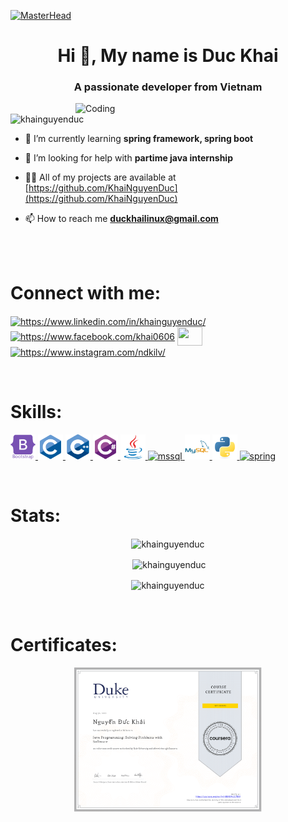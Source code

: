 [![MasterHead](https://previews.123rf.com/images/karpenkoilia/karpenkoilia1806/karpenkoilia180600011/102988806-vector-line-web-concept-for-programming-linear-web-banner-for-coding-.jpg)](https://rishavchanda.io)
<h1 align="center">Hi 👋, My name is Duc Khai</h1>
<h3 align="center">A passionate developer from Vietnam</h3>
<img align ="right" alt = "Coding" width="400" src="https://camo.githubusercontent.com/e278cbf655da98c004011927c9b4ef9ace0e73c9b8a41892b778bbe03c045379/68747470733a2f2f637373706f696e743130312e636f6d2f77702d636f6e74656e742f75706c6f6164732f323032302f31302f446576656c6f7065722d6f6e2d6c6170746f702e676966">
<p align="left"> <img src="https://komarev.com/ghpvc/?username=khainguyenduc&label=Profile%20views&color=0e75b6&style=flat" alt="khainguyenduc" /> </p>

- 🌱 I’m currently learning **spring framework, spring boot**

- 🤝 I’m looking for help with **partime java internship**

- 👨‍💻 All of my projects are available at [https://github.com/KhaiNguyenDuc](https://github.com/KhaiNguyenDuc)

- 📫 How to reach me **duckhailinux@gmail.com**


<br/>
<br/>
<h1 align="left">Connect with me:</h1>
<p align="left">
<a href="https://www.linkedin.com/in/khainguyenduc/" target="blank"><img align="center" src="https://raw.githubusercontent.com/rahuldkjain/github-profile-readme-generator/master/src/images/icons/Social/linked-in-alt.svg" alt="https://www.linkedin.com/in/khainguyenduc/" height="30" width="40" /></a>
<a href="https://www.facebook.com/khai0606" target="blank"><img align="center" src="https://raw.githubusercontent.com/rahuldkjain/github-profile-readme-generator/master/src/images/icons/Social/facebook.svg" alt="https://www.facebook.com/khai0606" height="30" width="40" /></a>
<a href="https://github.com/KhaiNguyenDuc" alt="Github" target="blank"><img align="center" src="https://raw.githubusercontent.com/rahuldkjain/github-profile-readme-generator/master/src/images/icons/Social/github.svg" height="30" width="40" /></a>
<a href="https://www.instagram.com/ndkilv/" target="blank"><img align="center" src="https://raw.githubusercontent.com/rahuldkjain/github-profile-readme-generator/master/src/images/icons/Social/instagram.svg" alt="https://www.instagram.com/ndkilv/" height="30" width="40" /></a>
</p>

<br/>
<h1 align="left">Skills:</h1>
<p align="left"> <a href="https://getbootstrap.com" target="_blank" rel="noreferrer"> <img src="https://raw.githubusercontent.com/devicons/devicon/master/icons/bootstrap/bootstrap-plain-wordmark.svg" alt="bootstrap" width="40" height="40"/> </a> <a href="https://www.cprogramming.com/" target="_blank" rel="noreferrer"> <img src="https://raw.githubusercontent.com/devicons/devicon/master/icons/c/c-original.svg" alt="c" width="40" height="40"/> </a> <a href="https://www.w3schools.com/cpp/" target="_blank" rel="noreferrer"> <img src="https://raw.githubusercontent.com/devicons/devicon/master/icons/cplusplus/cplusplus-original.svg" alt="cplusplus" width="40" height="40"/> </a> <a href="https://www.w3schools.com/cs/" target="_blank" rel="noreferrer"> <img src="https://raw.githubusercontent.com/devicons/devicon/master/icons/csharp/csharp-original.svg" alt="csharp" width="40" height="40"/> </a> <a href="https://www.java.com" target="_blank" rel="noreferrer"> <img src="https://raw.githubusercontent.com/devicons/devicon/master/icons/java/java-original.svg" alt="java" width="40" height="40"/> </a> <a href="https://www.microsoft.com/en-us/sql-server" target="_blank" rel="noreferrer"> <img src="https://www.svgrepo.com/show/303229/microsoft-sql-server-logo.svg" alt="mssql" width="40" height="40"/> </a> <a href="https://www.mysql.com/" target="_blank" rel="noreferrer"> <img src="https://raw.githubusercontent.com/devicons/devicon/master/icons/mysql/mysql-original-wordmark.svg" alt="mysql" width="40" height="40"/> </a> <a href="https://www.python.org" target="_blank" rel="noreferrer"> <img src="https://raw.githubusercontent.com/devicons/devicon/master/icons/python/python-original.svg" alt="python" width="40" height="40"/> </a> <a href="https://spring.io/" target="_blank" rel="noreferrer"> <img src="https://www.vectorlogo.zone/logos/springio/springio-icon.svg" alt="spring" width="40" height="40"/> </a> </p>

<br/>
<h1 align="left">Stats:</h1>
<p align="center"><img align="center" src="https://github-readme-stats.vercel.app/api/top-langs?username=khainguyenduc&show_icons=true&locale=en&layout=compact" alt="khainguyenduc" /></p>

<p align="center" >&nbsp;<img align="center" src="https://github-readme-stats.vercel.app/api?username=khainguyenduc&show_icons=true&locale=en" alt="khainguyenduc"/></p>

<p align="center"><img align="center" src="https://github-readme-streak-stats.herokuapp.com/?user=khainguyenduc&" alt="khainguyenduc" /></p>


<br/>
<h1 align="left">Certificates:</h1>
<p align="center">
  <a href="https://www.coursera.org/account/accomplishments/certificate/HB8KQNCC7Q9F">
    <img alt="Duke university java problem sovling skills" title="Java problem sovling skills" src="Certificates/Java-problem-sovling-skills.png" width="300px" />
  </a>
</p>
